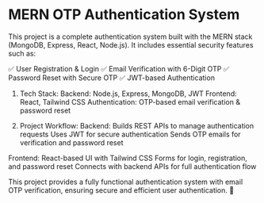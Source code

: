 # MERN OTP Authentication System
This project is a complete authentication system built with the MERN stack (MongoDB, Express, React, Node.js). It includes essential security features such as:

✅ User Registration & Login
✅ Email Verification with 6-Digit OTP
✅ Password Reset with Secure OTP
✅ JWT-based Authentication

1. Tech Stack: 
Backend: Node.js, Express, MongoDB, JWT
Frontend: React, Tailwind CSS
Authentication: OTP-based email verification & password reset

2. Project Workflow:
Backend:
Builds REST APIs to manage authentication requests
Uses JWT for secure authentication
Sends OTP emails for verification and password reset

Frontend:
React-based UI with Tailwind CSS
Forms for login, registration, and password reset
Connects with backend APIs for full authentication flow

This project provides a fully functional authentication system with email OTP verification, ensuring secure and efficient user authentication. 🚀
